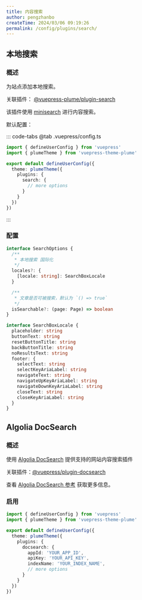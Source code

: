 ```yaml
---
title: 内容搜索
author: pengzhanbo
createTime: 2024/03/06 09:19:26
permalink: /config/plugins/search/
---
```


## 本地搜索

### 概述

为站点添加本地搜索。

关联插件： [@vuepress-plume/plugin-search](https://github.com/pengzhanbo/vuepress-theme-plume/tree/main/plugins/plugin-search)

该插件使用 [minisearch](https://github.com/lucaong/minisearch) 进行内容搜索。

默认配置：

::: code-tabs
@tab .vuepress/config.ts

```ts
import { defineUserConfig } from 'vuepress'
import { plumeTheme } from 'vuepress-theme-plume'

export default defineUserConfig({
  theme: plumeTheme({
    plugins: {
      search: {
        // more options
      }
    }
  })
})
```

:::

### 配置

```ts
interface SearchOptions {
  /**
   * 本地搜索 国际化
   */
  locales?: {
    [locale: string]: SearchBoxLocale
  }

  /**
   * 文章是否可被搜索，默认为 `() => true`
   */
  isSearchable?: (page: Page) => boolean
}

interface SearchBoxLocale {
  placeholder: string
  buttonText: string
  resetButtonTitle: string
  backButtonTitle: string
  noResultsText: string
  footer: {
    selectText: string
    selectKeyAriaLabel: string
    navigateText: string
    navigateUpKeyAriaLabel: string
    navigateDownKeyAriaLabel: string
    closeText: string
    closeKeyAriaLabel: string
  }
}
```

## Algolia DocSearch

### 概述

使用 [Algolia DocSearch](https://docsearch.algolia.com/) 提供支持的网站内容搜索插件

关联插件：[@vuepress/plugin-docsearch](https://ecosystem.vuejs.press/zh/plugins/search/docsearch.html)

查看 [Algolia DocSearch 参考](/guide/features/content-search/#algolia-docsearch) 获取更多信息。

### 启用

```ts
import { defineUserConfig } from 'vuepress'
import { plumeTheme } from 'vuepress-theme-plume'

export default defineUserConfig({
  theme: plumeTheme({
    plugins: {
      docsearch: {
        appId: 'YOUR_APP_ID',
        apiKey: 'YOUR_API_KEY',
        indexName: 'YOUR_INDEX_NAME',
        // more options
      }
    }
  })
})
```
